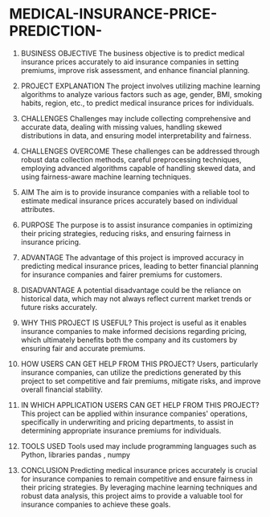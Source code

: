 # MEDICAL-INSURANCE-PRICE-PREDICTION-

1.	BUSINESS OBJECTIVE
 The business objective is to predict medical insurance prices accurately to aid insurance companies in setting premiums, improve risk assessment, and enhance financial planning.

2.	PROJECT EXPLANATION
 The project involves utilizing machine learning algorithms to analyze various factors such as age, gender, BMI, smoking habits, region, etc., to predict medical insurance prices for individuals.

3.	CHALLENGES
 Challenges may include collecting comprehensive and accurate data, dealing with missing values, handling skewed distributions in data, and ensuring model interpretability and fairness.

4.	CHALLENGES OVERCOME
 These challenges can be addressed through robust data collection methods, careful preprocessing techniques, employing advanced algorithms capable of handling skewed data, and using fairness-aware machine learning techniques.

5.	AIM
 The aim is to provide insurance companies with a reliable tool to estimate medical insurance prices accurately based on individual attributes.

6.	PURPOSE
 The purpose is to assist insurance companies in optimizing their pricing strategies, reducing risks, and ensuring fairness in insurance pricing.

7.	ADVANTAGE
 The advantage of this project is improved accuracy in predicting medical insurance prices, leading to better financial planning for insurance companies and fairer premiums for customers.

8.	DISADVANTAGE
A potential disadvantage could be the reliance on historical data, which may not always reflect current market trends or future risks accurately.

9.	WHY THIS PROJECT IS USEFUL?
This project is useful as it enables insurance companies to make informed decisions regarding pricing, which ultimately benefits both the company and its customers by ensuring fair and accurate premiums.

10.	HOW USERS CAN GET HELP FROM THIS PROJECT?
 Users, particularly insurance companies, can utilize the predictions generated by this project to set competitive and fair premiums, mitigate risks, and improve overall financial stability.

11.	IN WHICH APPLICATION USERS CAN GET HELP FROM THIS PROJECT?
 This project can be applied within insurance companies' operations, specifically in underwriting and pricing departments, to assist in determining appropriate insurance premiums for individuals.

12.	TOOLS USED
 Tools used may include programming languages such as Python, libraries pandas , numpy
13.	CONCLUSION
 Predicting medical insurance prices accurately is crucial for insurance companies to remain competitive and ensure fairness in their pricing strategies. By leveraging machine learning techniques and robust data analysis, this project aims to provide a valuable tool for insurance companies to achieve these goals.
